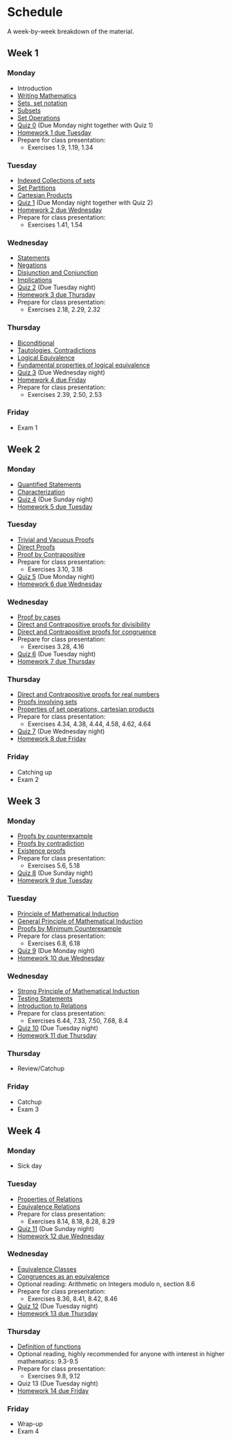 # Schedule

A week-by-week breakdown of the material.

## Week  1

### Monday

- Introduction
- [Writing Mathematics](notes/writing.md)
- [Sets, set notation](notes/sets_notation.md)
- [Subsets](notes/subsets.md)
- [Set Operations](notes/set_operations.md)
- [Quiz 0](https://moodle.hanover.edu/mod/quiz/view.php?id=19351) (Due Monday night together with Quiz 1)
- [Homework 1 due Tuesday](assignments/hw1.md)
- Prepare for class presentation:
    - Exercises 1.9, 1.19, 1.34

### Tuesday

- [Indexed Collections of sets](notes/indexed_collections.md)
- [Set Partitions](notes/sets_partitions.md)
- [Cartesian Products](notes/cartesian_products.md)
- [Quiz 1](https://moodle.hanover.edu/mod/quiz/view.php?id=19389) (Due Monday night together with Quiz 2)
- [Homework 2 due Wednesday](assignments/hw2.md)
- Prepare for class presentation:
    - Exercises 1.41, 1.54

### Wednesday

- [Statements](notes/statements.md)
- [Negations](notes/negation.md)
- [Disjunction and Conjunction](notes/disjunction_conjunction.md)
- [Implications](notes/implications.md)
- [Quiz 2](https://moodle.hanover.edu/mod/quiz/view.php?id=19403) (Due Tuesday night)
- [Homework 3 due Thursday](assignments/hw3.md)
- Prepare for class presentation:
    - Exercises 2.18, 2.29, 2.32

### Thursday

- [Biconditional](notes/biconditional.md)
- [Tautologies, Contradictions](notes/tautologies_contradictions.md)
- [Logical Equivalence](notes/logical_equivalence.md)
- [Fundamental properties of logical equivalence](notes/logical_equiv_properties.md)
- [Quiz 3](https://moodle.hanover.edu/mod/quiz/view.php?id=19429) (Due Wednesday night)
- [Homework 4 due Friday](assignments/hw4.md)
- Prepare for class presentation:
    - Exercises 2.39, 2.50, 2.53

### Friday

- Exam 1

## Week  2

### Monday

- [Quantified Statements](notes/quantified_statements.md)
- [Characterization](notes/characterization.md)
- [Quiz 4](https://moodle.hanover.edu/mod/quiz/view.php?id=19644) (Due Sunday night)
- [Homework 5 due Tuesday](assignments/hw5.md)

### Tuesday

- [Trivial and Vacuous Proofs](notes/trivial_vacuous_proofs.md)
- [Direct Proofs](notes/direct_proofs.md)
- [Proof by Contrapositive](notes/contrapositive.md)
- Prepare for class presentation:
    - Exercises 3.10, 3.18
- [Quiz 5](https://moodle.hanover.edu/mod/quiz/view.php?id=19782) (Due Monday night)
- [Homework 6 due Wednesday](assignments/hw6.md)

### Wednesday

- [Proof by cases](notes/proofs_cases.md)
- [Direct and Contrapositive proofs for divisibility](notes/proofs_divisibility.md)
- [Direct and Contrapositive proofs for congruence](notes/proofs_congruence.md)
- Prepare for class presentation:
    - Exercises 3.28, 4.16
- [Quiz 6](https://moodle.hanover.edu/mod/quiz/view.php?id=19786) (Due Tuesday night)
- [Homework 7 due Thursday](assignments/hw7.md)

### Thursday

- [Direct and Contrapositive proofs for real numbers](notes/proofs_reals.md)
- [Proofs involving sets](notes/proofs_sets.md)
- [Properties of set operations, cartesian products](notes/set_properties.md)
- Prepare for class presentation:
    - Exercises 4.34, 4.38, 4.44, 4.58, 4.62, 4.64
- [Quiz 7](https://moodle.hanover.edu/mod/quiz/view.php?id=19787) (Due Wednesday night)
- [Homework 8 due Friday](assignments/hw8.md)

### Friday

- Catching up
- Exam 2

## Week  3

### Monday

- [Proofs by counterexample](notes/proofs_counterexample.md)
- [Proofs by contradiction](notes/proofs_contradiction.md)
- [Existence proofs](notes/proofs_existence.md)
- Prepare for class presentation:
    - Exercises 5.6, 5.18
- [Quiz 8](https://moodle.hanover.edu/mod/quiz/view.php?id=19997) (Due Sunday night)
- [Homework 9 due Tuesday](assignments/hw9.md)

### Tuesday

- [Principle of Mathematical Induction](notes/mathematical_induction.md)
- [General Principle of Mathematical Induction](notes/general_induction.md)
- [Proofs by Minimum Counterexample](notes/proofs_minimum_counterexample.md)
- Prepare for class presentation:
    - Exercises 6.8, 6.18
- [Quiz 9](https://moodle.hanover.edu/mod/quiz/view.php?id=20014) (Due Monday night)
- [Homework 10 due Wednesday](assignments/hw10.md)

### Wednesday

- [Strong Principle of Mathematical Induction](notes/strong_induction.md)
- [Testing Statements](notes/testing_statements.md)
- [Introduction to Relations](notes/relations_intro.md)
- Prepare for class presentation:
    - Exercises 6.44, 7.33, 7.50, 7.68, 8.4
- [Quiz 10](https://moodle.hanover.edu/mod/quiz/view.php?id=20039) (Due Tuesday night)
- [Homework 11 due Thursday](assignments/hw11.md)

### Thursday

- Review/Catchup

### Friday

- Catchup
- Exam 3

## Week  4

### Monday

- Sick day


### Tuesday

- [Properties of Relations](notes/relations_properties.md)
- [Equivalence Relations](notes/relations_equivalence.md)
- Prepare for class presentation:
    - Exercises 8.14, 8.18, 8.28, 8.29
- [Quiz 11](https://moodle.hanover.edu/mod/quiz/view.php?id=20078) (Due Sunday night)
- [Homework 12 due Wednesday](assignments/hw12.md)

### Wednesday

- [Equivalence Classes](notes/equivalence_classes.md)
- [Congruences as an equivalence](notes/equivalence_congruence.md)
- Optional reading: Arithmetic on Integers modulo n, section 8.6
- Prepare for class presentation:
    - Exercises 8.36, 8.41, 8.42, 8.46
- [Quiz 12](https://moodle.hanover.edu/mod/quiz/view.php?id=20165) (Due Tuesday night)
- [Homework 13 due Thursday](assignments/hw13.md)

### Thursday

- [Definition of functions](notes/functions.md)
- Optional reading, highly recommended for anyone with interest in higher mathematics: 9.3-9.5
- Prepare for class presentation:
    - Exercises 9.8, 9.12
- Quiz 13 (Due Tuesday night)
- [Homework 14 due Friday](assignments/hw14.md)

### Friday

- Wrap-up
- Exam 4

